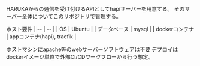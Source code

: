 
HARUKAからの通信を受け付けるAPIとしてhapiサーバーを用意する。
そのサーバー全体についてこのリポジトリで管理する。


ホスト要件
| -- | -- |
| OS | Ubuntu |
| データベース | mysql |
| dockerコンテナ | appコンテナ(hapi), traefik |

ホストマシンにapache等のwebサーバーソフトウェアは不要
デプロイはdockerイメージ単位で外部CI/CDワークフローから行う想定。


<!-- ホスト要件 (廃止)
・クーロンの有効化
・仮想ホストの作成. AllowRewrite ALL 等を実行. コンテナへのポートフォワード設定

・ホストサーバーの任意の場所でこのリポジトリを展開
・composer install
・docker build -t image-name . 
・dockerコンテナ起動 -->
